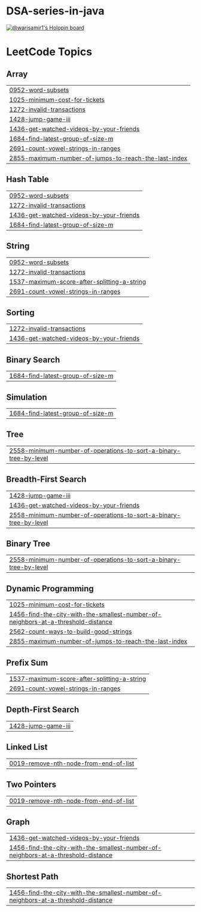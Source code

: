 # DSA-series-in-java
[![@warisamir1's Holopin board](https://holopin.me/warisamir)](https://holopin.io/@warisamir)

<!---LeetCode Topics Start-->
# LeetCode Topics
## Array
|  |
| ------- |
| [0952-word-subsets](https://github.com/warisamir/DSA-series-in-java/tree/master/0952-word-subsets) |
| [1025-minimum-cost-for-tickets](https://github.com/warisamir/DSA-series-in-java/tree/master/1025-minimum-cost-for-tickets) |
| [1272-invalid-transactions](https://github.com/warisamir/DSA-series-in-java/tree/master/1272-invalid-transactions) |
| [1428-jump-game-iii](https://github.com/warisamir/DSA-series-in-java/tree/master/1428-jump-game-iii) |
| [1436-get-watched-videos-by-your-friends](https://github.com/warisamir/DSA-series-in-java/tree/master/1436-get-watched-videos-by-your-friends) |
| [1684-find-latest-group-of-size-m](https://github.com/warisamir/DSA-series-in-java/tree/master/1684-find-latest-group-of-size-m) |
| [2691-count-vowel-strings-in-ranges](https://github.com/warisamir/DSA-series-in-java/tree/master/2691-count-vowel-strings-in-ranges) |
| [2855-maximum-number-of-jumps-to-reach-the-last-index](https://github.com/warisamir/DSA-series-in-java/tree/master/2855-maximum-number-of-jumps-to-reach-the-last-index) |
## Hash Table
|  |
| ------- |
| [0952-word-subsets](https://github.com/warisamir/DSA-series-in-java/tree/master/0952-word-subsets) |
| [1272-invalid-transactions](https://github.com/warisamir/DSA-series-in-java/tree/master/1272-invalid-transactions) |
| [1436-get-watched-videos-by-your-friends](https://github.com/warisamir/DSA-series-in-java/tree/master/1436-get-watched-videos-by-your-friends) |
| [1684-find-latest-group-of-size-m](https://github.com/warisamir/DSA-series-in-java/tree/master/1684-find-latest-group-of-size-m) |
## String
|  |
| ------- |
| [0952-word-subsets](https://github.com/warisamir/DSA-series-in-java/tree/master/0952-word-subsets) |
| [1272-invalid-transactions](https://github.com/warisamir/DSA-series-in-java/tree/master/1272-invalid-transactions) |
| [1537-maximum-score-after-splitting-a-string](https://github.com/warisamir/DSA-series-in-java/tree/master/1537-maximum-score-after-splitting-a-string) |
| [2691-count-vowel-strings-in-ranges](https://github.com/warisamir/DSA-series-in-java/tree/master/2691-count-vowel-strings-in-ranges) |
## Sorting
|  |
| ------- |
| [1272-invalid-transactions](https://github.com/warisamir/DSA-series-in-java/tree/master/1272-invalid-transactions) |
| [1436-get-watched-videos-by-your-friends](https://github.com/warisamir/DSA-series-in-java/tree/master/1436-get-watched-videos-by-your-friends) |
## Binary Search
|  |
| ------- |
| [1684-find-latest-group-of-size-m](https://github.com/warisamir/DSA-series-in-java/tree/master/1684-find-latest-group-of-size-m) |
## Simulation
|  |
| ------- |
| [1684-find-latest-group-of-size-m](https://github.com/warisamir/DSA-series-in-java/tree/master/1684-find-latest-group-of-size-m) |
## Tree
|  |
| ------- |
| [2558-minimum-number-of-operations-to-sort-a-binary-tree-by-level](https://github.com/warisamir/DSA-series-in-java/tree/master/2558-minimum-number-of-operations-to-sort-a-binary-tree-by-level) |
## Breadth-First Search
|  |
| ------- |
| [1428-jump-game-iii](https://github.com/warisamir/DSA-series-in-java/tree/master/1428-jump-game-iii) |
| [1436-get-watched-videos-by-your-friends](https://github.com/warisamir/DSA-series-in-java/tree/master/1436-get-watched-videos-by-your-friends) |
| [2558-minimum-number-of-operations-to-sort-a-binary-tree-by-level](https://github.com/warisamir/DSA-series-in-java/tree/master/2558-minimum-number-of-operations-to-sort-a-binary-tree-by-level) |
## Binary Tree
|  |
| ------- |
| [2558-minimum-number-of-operations-to-sort-a-binary-tree-by-level](https://github.com/warisamir/DSA-series-in-java/tree/master/2558-minimum-number-of-operations-to-sort-a-binary-tree-by-level) |
## Dynamic Programming
|  |
| ------- |
| [1025-minimum-cost-for-tickets](https://github.com/warisamir/DSA-series-in-java/tree/master/1025-minimum-cost-for-tickets) |
| [1456-find-the-city-with-the-smallest-number-of-neighbors-at-a-threshold-distance](https://github.com/warisamir/DSA-series-in-java/tree/master/1456-find-the-city-with-the-smallest-number-of-neighbors-at-a-threshold-distance) |
| [2562-count-ways-to-build-good-strings](https://github.com/warisamir/DSA-series-in-java/tree/master/2562-count-ways-to-build-good-strings) |
| [2855-maximum-number-of-jumps-to-reach-the-last-index](https://github.com/warisamir/DSA-series-in-java/tree/master/2855-maximum-number-of-jumps-to-reach-the-last-index) |
## Prefix Sum
|  |
| ------- |
| [1537-maximum-score-after-splitting-a-string](https://github.com/warisamir/DSA-series-in-java/tree/master/1537-maximum-score-after-splitting-a-string) |
| [2691-count-vowel-strings-in-ranges](https://github.com/warisamir/DSA-series-in-java/tree/master/2691-count-vowel-strings-in-ranges) |
## Depth-First Search
|  |
| ------- |
| [1428-jump-game-iii](https://github.com/warisamir/DSA-series-in-java/tree/master/1428-jump-game-iii) |
## Linked List
|  |
| ------- |
| [0019-remove-nth-node-from-end-of-list](https://github.com/warisamir/DSA-series-in-java/tree/master/0019-remove-nth-node-from-end-of-list) |
## Two Pointers
|  |
| ------- |
| [0019-remove-nth-node-from-end-of-list](https://github.com/warisamir/DSA-series-in-java/tree/master/0019-remove-nth-node-from-end-of-list) |
## Graph
|  |
| ------- |
| [1436-get-watched-videos-by-your-friends](https://github.com/warisamir/DSA-series-in-java/tree/master/1436-get-watched-videos-by-your-friends) |
| [1456-find-the-city-with-the-smallest-number-of-neighbors-at-a-threshold-distance](https://github.com/warisamir/DSA-series-in-java/tree/master/1456-find-the-city-with-the-smallest-number-of-neighbors-at-a-threshold-distance) |
## Shortest Path
|  |
| ------- |
| [1456-find-the-city-with-the-smallest-number-of-neighbors-at-a-threshold-distance](https://github.com/warisamir/DSA-series-in-java/tree/master/1456-find-the-city-with-the-smallest-number-of-neighbors-at-a-threshold-distance) |
<!---LeetCode Topics End-->